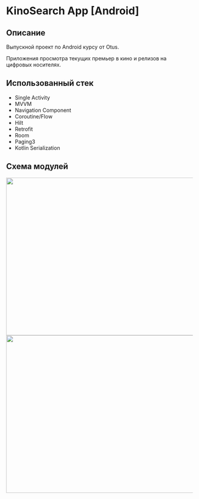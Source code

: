 # KinoSearch App [Android]

## Описание

Выпускной проект по Android курсу от Otus.

Приложения просмотра текущих премьер в кино и релизов на цифровых носителях.

## Использованный стек

- Single Activity
- MVVM
- Navigation Component
- Coroutine/Flow
- Hilt
- Retrofit
- Room
- Paging3
- Kotlin Serialization

## Схема модулей

<p align="center">
    <img width="540" height="426" src="https://user-images.githubusercontent.com/30049446/295078203-99014126-8ce9-41ab-85cd-e319b910703b.png#gh-dark-mode-only">
    <img width="540" height="426" src="https://user-images.githubusercontent.com/30049446/295078195-d0931826-e5ec-4716-8c5b-394c42138782.png#gh-light-mode-only">
</p>
